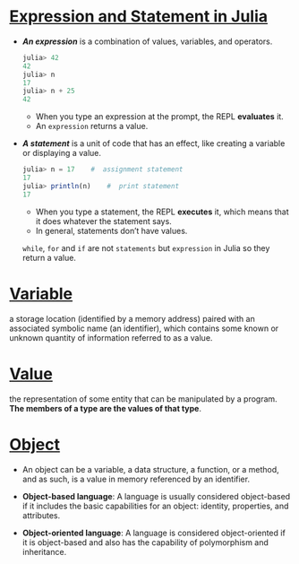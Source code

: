 # [Expression and Statement in Julia](https://benlauwens.github.io/ThinkJulia.jl/latest/book.html#_expressions_and_statements)

- _**An expression**_ is a combination of values, variables, and operators.

    ```julia
    julia> 42
    42
    julia> n
    17
    julia> n + 25
    42
    ```
    - When you type an expression at the prompt, the REPL **evaluates** it.
    - An `expression` returns a value.

- _**A statement**_ is a unit of code that has an effect, like creating a variable or displaying a value.
    ```julia
    julia> n = 17    #  assignment statement
    17
    julia> println(n)    #  print statement
    17
    ```

    - When you type a statement, the REPL **executes** it, which means that it does whatever the statement says.
    - In general, statements don’t have values.

    `while`, `for` and `if` are not `statements` but `expression` in Julia so they return a value.

# [Variable](https://en.wikipedia.org/wiki/Variable_(computer_science))

a storage location (identified by a memory address) paired with an associated symbolic name (an identifier), which contains some known or unknown quantity of information referred to as a value.

# [Value](https://en.wikipedia.org/wiki/Value_(computer_science))

the representation of some entity that can be manipulated by a program. **The members of a type are the values of that type**.

# [Object](https://en.wikipedia.org/wiki/Object_(computer_science))

- An object can be a variable, a data structure, a function, or a method, and as such, is a value in memory referenced by an identifier.

- **Object-based language**:  A language is usually considered object-based if it includes the basic capabilities for an object: identity, properties, and attributes.
- **Object-oriented language**: A language is considered object-oriented if it is object-based and also has the capability of polymorphism and inheritance.
